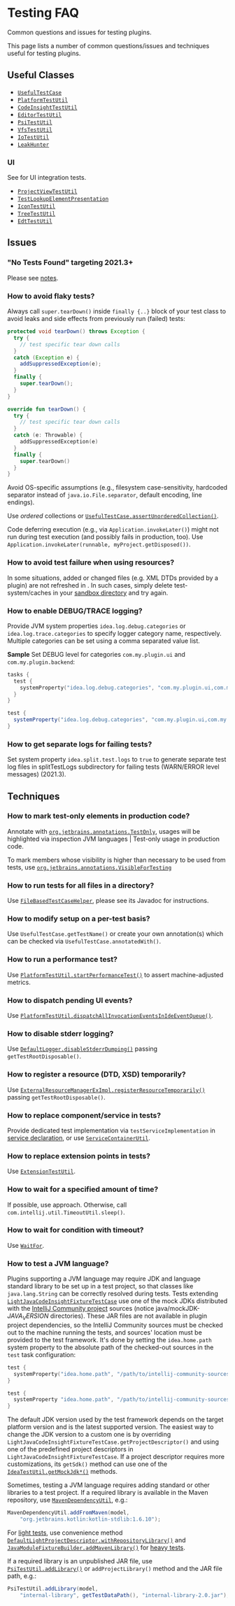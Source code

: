 # Testing FAQ

<!-- Copyright 2000-2023 JetBrains s.r.o. and contributors. Use of this source code is governed by the Apache 2.0 license. -->

<link-summary>Common questions and issues for testing plugins.</link-summary>

This page lists a number of common questions/issues and techniques useful for testing plugins.

<include from="testing_plugins.md" element-id="testSamples"/>

## Useful Classes

- [`UsefulTestCase`](%gh-ic%/platform/testFramework/src/com/intellij/testFramework/UsefulTestCase.java)
- [`PlatformTestUtil`](%gh-ic%/platform/testFramework/src/com/intellij/testFramework/PlatformTestUtil.java)
- [`CodeInsightTestUtil`](%gh-ic%/platform/testFramework/src/com/intellij/testFramework/fixtures/CodeInsightTestUtil.java)
- [`EditorTestUtil`](%gh-ic%/platform/testFramework/src/com/intellij/testFramework/EditorTestUtil.java)
- [`PsiTestUtil`](%gh-ic%/platform/testFramework/src/com/intellij/testFramework/PsiTestUtil.java)
- [`VfsTestUtil`](%gh-ic%/platform/testFramework/src/com/intellij/testFramework/VfsTestUtil.java)
- [`IoTestUtil`](%gh-ic%/platform/testFramework/src/com/intellij/openapi/util/io/IoTestUtil.java)
- [`LeakHunter`](%gh-ic%/platform/testFramework/common/src/LeakHunter.java)

### UI

See [](testing_plugins.md#ui-tests) for UI integration tests.

- [`ProjectViewTestUtil`](%gh-ic%/platform/testFramework/src/com/intellij/testFramework/ProjectViewTestUtil.java)
- [`TestLookupElementPresentation`](%gh-ic%/platform/testFramework/src/com/intellij/testFramework/fixtures/TestLookupElementPresentation.java)
- [`IconTestUtil`](%gh-ic%/platform/testFramework/src/com/intellij/ui/IconTestUtil.java)
- [`TreeTestUtil`](%gh-ic%/platform/testFramework/src/com/intellij/ui/tree/TreeTestUtil.java)
- [`EdtTestUtil`](%gh-ic%/platform/testFramework/common/src/EdtTestUtil.java)

## Issues

### "No Tests Found" targeting 2021.3+

Please see [notes](api_changes_list_2021.md#20213).

### How to avoid flaky tests?

Always call `super.tearDown()` inside `finally {..}` block of your test class to avoid leaks and side effects from previously run (failed) tests:

<tabs>
<tab title="Java" group-key="java">

```java
protected void tearDown() throws Exception {
  try {
    // test specific tear down calls
  }
  catch (Exception e) {
    addSuppressedException(e);
  }
  finally {
    super.tearDown();
  }
}
```
</tab>

<tab title="Kotlin" group-key="kotlin">

```kotlin
override fun tearDown() {
  try {
    // test specific tear down calls
  }
  catch (e: Throwable) {
    addSuppressedException(e)
  }
  finally {
    super.tearDown()
  }
}
```
</tab>
</tabs>

Avoid OS-specific assumptions (e.g., filesystem case-sensitivity, hardcoded separator instead of `java.io.File.separator`, default encoding, line endings).

Use _ordered_ collections or [`UsefulTestCase.assertUnorderedCollection()`](%gh-ic%/platform/testFramework/src/com/intellij/testFramework/UsefulTestCase.java).

Code deferring execution (e.g., via `Application.invokeLater()`) might not run during test execution (and possibly fails in production, too).
Use `Application.invokeLater(runnable, myProject.getDisposed())`.

### How to avoid test failure when using resources?

In some situations, added or changed files (e.g. XML DTDs provided by a plugin) are not refreshed in [](virtual_file_system.md).
In such cases, simply delete <path>test-system/caches</path> in your [sandbox directory](ide_development_instance.md#the-development-instance-sandbox-directory) and try again.

### How to enable DEBUG/TRACE logging?

Provide JVM system properties `idea.log.debug.categories` or `idea.log.trace.categories` to specify logger category name, respectively.
Multiple categories can be set using a comma separated value list.

**Sample** Set DEBUG level for categories `com.my.plugin.ui` and `com.my.plugin.backend`:

<tabs group="gradle">
<tab title="Kotlin" group-key="kotlin">

```kotlin
tasks {
  test {
    systemProperty("idea.log.debug.categories", "com.my.plugin.ui,com.my.plugin.backend")
  }
}
```

</tab>
<tab title="Groovy" group-key="groovy">

```groovy
test {
  systemProperty("idea.log.debug.categories", "com.my.plugin.ui,com.my.plugin.backend")
}
```

</tab>
</tabs>

### How to get separate logs for failing tests?

Set system property `idea.split.test.logs` to `true` to generate separate test log files in <path>splitTestLogs</path> subdirectory for failing tests (WARN/ERROR level messages) (2021.3).

## Techniques

### How to mark test-only elements in production code?

Annotate with [`org.jetbrains.annotations.TestOnly`](https://github.com/JetBrains/java-annotations/blob/master/common/src/main/java/org/jetbrains/annotations/TestOnly.java), usages will be highlighted via inspection <control>JVM languages | Test-only usage in production code</control>.

To mark members whose visibility is higher than necessary to be used from tests, use [`org.jetbrains.annotations.VisibleForTesting`](https://github.com/JetBrains/java-annotations/blob/master/common/src/main/java/org/jetbrains/annotations/VisibleForTesting.java)

### How to run tests for all files in a directory?

Use [`FileBasedTestCaseHelper`](%gh-ic%/platform/testFramework/src/com/intellij/testFramework/FileBasedTestCaseHelper.java), please see its Javadoc for instructions.

### How to modify setup on a per-test basis?

Use `UsefulTestCase.getTestName()` or create your own annotation(s) which can be checked via `UsefulTestCase.annotatedWith()`.

### How to run a performance test?

Use [`PlatformTestUtil.startPerformanceTest()`](%gh-ic%/platform/testFramework/src/com/intellij/testFramework/PlatformTestUtil.java) to assert machine-adjusted metrics.

### How to dispatch pending UI events?

Use [`PlatformTestUtil.dispatchAllInvocationEventsInIdeEventQueue()`](%gh-ic%/platform/testFramework/src/com/intellij/testFramework/PlatformTestUtil.java).

### How to disable stderr logging?

Use [`DefaultLogger.disableStderrDumping()`](%gh-ic%/platform/util/src/com/intellij/openapi/diagnostic/DefaultLogger.java) passing `getTestRootDisposable()`.

### How to register a resource (DTD, XSD) temporarily?

Use [`ExternalResourceManagerExImpl.registerResourceTemporarily()`](%gh-ic%/xml/xml-psi-impl/src/com/intellij/javaee/ExternalResourceManagerExImpl.java) passing `getTestRootDisposable()`.

### How to replace component/service in tests?

Provide dedicated test implementation via `testServiceImplementation` in [service declaration](plugin_services.md#declaring-a-service), or use [`ServiceContainerUtil`](%gh-ic%/platform/testFramework/src/com/intellij/testFramework/ServiceContainerUtil.kt).

### How to replace extension points in tests?

Use [`ExtensionTestUtil`](%gh-ic%/platform/testFramework/src/com/intellij/testFramework/ExtensionTestUtil.kt).

### How to wait for a specified amount of time?

If possible, use [](#how-to-wait-for-condition-with-timeout) approach. Otherwise, call `com.intellij.util.TimeoutUtil.sleep()`.

### How to wait for condition with timeout?

Use [`WaitFor`](%gh-ic%/platform/util/src/com/intellij/util/WaitFor.java).

### How to test a JVM language?

Plugins supporting a JVM language may require JDK and language standard library to be set up in a test project, so that classes like `java.lang.String` can be correctly resolved during tests.
Tests extending [`LightJavaCodeInsightFixtureTestCase`](%gh-ic%/java/testFramework/src/com/intellij/testFramework/fixtures/LightJavaCodeInsightFixtureTestCase.java) use one of the mock JDKs distributed with the [IntelliJ Community project](https://github.com/JetBrains/intellij-community) sources (notice <path>java/mockJDK-$JAVA_VERSION$</path> directories).
These JAR files are not available in plugin project dependencies, so the IntelliJ Community sources must be checked out to the machine running the tests, and sources' location must be provided to the test framework.
It's done by setting the `idea.home.path` system property to the absolute path of the checked-out sources in the `test` task configuration:


<tabs group="gradle">
<tab title="Kotlin" group-key="kotlin">

```kotlin
test {
  systemProperty("idea.home.path", "/path/to/intellij-community-sources")
}
```

</tab>
<tab title="Groovy" group-key="groovy">

```groovy
test {
  systemProperty "idea.home.path", "/path/to/intellij-community-sources"
}
```

</tab>
</tabs>


The default JDK version used by the test framework depends on the target platform version and is the latest supported version.
The easiest way to change the JDK version to a custom one is by overriding `LightJavaCodeInsightFixtureTestCase.getProjectDescriptor()` and using one of the predefined project descriptors in `LightJavaCodeInsightFixtureTestCase`.
If a project descriptor requires more customizations, its `getSdk()` method can use one of the [`IdeaTestUtil.getMockJdk*()`](%gh-ic%/java/testFramework/src/com/intellij/testFramework/IdeaTestUtil.java) methods.

Sometimes, testing a JVM language requires adding standard or other libraries to a test project.
If a required library is available in the Maven repository, use [`MavenDependencyUtil`](%gh-ic%/java/testFramework/src/com/intellij/testFramework/fixtures/MavenDependencyUtil.java), e.g.:

```java
MavenDependencyUtil.addFromMaven(model,
    "org.jetbrains.kotlin:kotlin-stdlib:1.6.10");
```

For [light tests](light_and_heavy_tests.md), use convenience method [`DefaultLightProjectDescriptor.withRepositoryLibrary()`](%gh-ic%/java/testFramework/src/com/intellij/testFramework/fixtures/DefaultLightProjectDescriptor.java)
and [`JavaModuleFixtureBuilder.addMavenLibrary()`](%gh-ic%/java/testFramework/src/com/intellij/testFramework/builders/JavaModuleFixtureBuilder.java) for [heavy tests](light_and_heavy_tests.md).

If a required library is an unpublished JAR file, use [`PsiTestUtil.addLibrary()`](%gh-ic%/platform/testFramework/src/com/intellij/testFramework/PsiTestUtil.java) or `addProjectLibrary()` method and the JAR file path, e.g.:

```java
PsiTestUtil.addLibrary(model,
    "internal-library", getTestDataPath(), "internal-library-2.0.jar");
```

<include from="snippets.md" element-id="missingContent"/>
